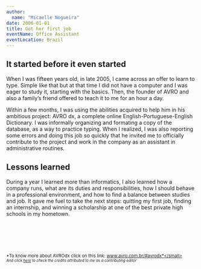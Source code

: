 ```yaml
---
author:
  name: "Micaelle Nogueira"
date: 2006-01-01
title: Got her first job
eventName: Office Assistant 
eventLocation: Brazil
---
```


## It started before it even started

When I was fifteen years old, in late 2005, I came across an offer to learn to type. Simple like that but at that time I did not have a computer and I was eager to study it, starting with the basics. Then, the founder of AVRO and also a family’s friend offered to teach it to me for an hour a day.

Within a few months, I was using the abilities acquired to help him in his ambitious project: AVRO dx, a complete online English-Portuguese-English Dictionary. I was informally organizing and formating a copy of the database, as a way to practice typing. When I realized, I was also reporting some errors and doing this job so quickly that he invited me to officially contribute to the project and work in the company as an assistant in administrative routines.

## Lessons learned

During a year I learned more than informatics, I also learned how a company runs, what are its duties and responsibilities, how I should behave in a professional environment, and how to find a balance between studies and job. It gave me fuel to take the next steps: quitting my first job, finding an internship, and winning a scholarship at one of the best private high schools in my hometown.

</br>
</br>
</br>
</br>

<small>*To know more about AVROdx click on this link: www.avro.com.br/#avrodx*</small></br>
<small>*And click [here](http://editor.avrodx.com.br/about/credits) to check the credits attributed to me as a contributing editor*</small>